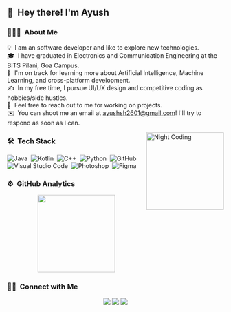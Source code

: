 ## 👋 &nbsp;Hey there! I'm Ayush

### 👨🏻‍💻 &nbsp;About Me

💡 &nbsp;I am an software developer and like to explore new technologies.\
🎓 &nbsp;I have graduated in Electronics and Communication Engineering at the BITS Pilani, Goa Campus.\
🌱 &nbsp;I'm on track for learning more about Artificial Intelligence, Machine Learning, and cross-platform development.\
✍️ &nbsp;In my free time, I pursue UI/UX design and competitive coding as hobbies/side hustles.\
💬 &nbsp;Feel free to reach out to me for working on projects.\
✉️ &nbsp;You can shoot me an email at ayushsh2601@gmail.com! I'll try to respond as soon as I can.


<img alt="Night Coding" height="180" src="https://media.giphy.com/media/ZVik7pBtu9dNS/giphy.gif" align="right"/>

### 🛠 &nbsp;Tech Stack

![Java](https://img.shields.io/badge/-Java-333333?style=flat&logo=Java&logoColor=FFA518)&nbsp;
![Kotlin](https://img.shields.io/badge/-Kotlin-333333?style=flat&logo=kotlin)&nbsp;
![C++](https://img.shields.io/badge/-C++-333333?style=flat&logo=C%2B%2B&logoColor=00599C)&nbsp;
![Python](https://img.shields.io/badge/-Python-333333?style=flat&logo=python)&nbsp;
![GitHub](https://img.shields.io/badge/-GitHub-333333?style=flat&logo=github)&nbsp;
![Visual Studio Code](https://img.shields.io/badge/-Visual%20Studio%20Code-333333?style=flat&logo=visual-studio-code&logoColor=007ACC)&nbsp;
![Photoshop](https://img.shields.io/badge/-Photoshop-333333?style=flat&logo=adobe-photoshop)&nbsp;
![Figma](https://img.shields.io/badge/-Figma-333333?style=flat&logo=figma)&nbsp;


### ⚙️ &nbsp;GitHub Analytics

<p align="center">
<a href="https://github.com/ayush-sharma2601">
  <img height="180em" src="https://github-readme-stats-eight-theta.vercel.app/api?username=ayush-sharma2601&show_icons=true&theme=vue-dark&include_all_commits=true&count_private=true" />
  
</a>
</p>

### 🤝🏻 &nbsp;Connect with Me

<p align="center">
<a href="https://www.linkedin.com/in/ayush-sharma-07a571197/"><img src="https://img.shields.io/badge/-Ayush%20Sharma%20-0077B5?style=flat-square&logo=Linkedin&logoColor=white"/></a>
<a href="mailto:ayushsh2601@gmail.com"><img src="https://img.shields.io/badge/-ayushsh2601@gmail.com-D14836?style=flat-square&logo=Gmail&logoColor=white"/></a>
<a href="https://www.instagram.com/ayush___2001/?hl=en"><img src="https://img.shields.io/badge/-@ayush___2001-E4405F?style=flat-square&logo=Instagram&logoColor=white"/></a>

</p>

